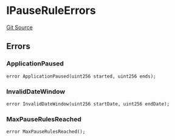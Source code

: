 # IPauseRuleErrors
[Git Source](https://github.com/thrackle-io/tron/blob/826eee0e9167e4ceebe5bb3df2058b377df8b6bc/src/common/IErrors.sol)


## Errors
### ApplicationPaused

```solidity
error ApplicationPaused(uint256 started, uint256 ends);
```

### InvalidDateWindow

```solidity
error InvalidDateWindow(uint256 startDate, uint256 endDate);
```

### MaxPauseRulesReached

```solidity
error MaxPauseRulesReached();
```

